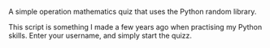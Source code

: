 A simple operation mathematics quiz that uses the Python random library.

This script is something I made a few years ago when practising my Python skills. Enter your username, and simply start the quizz.
